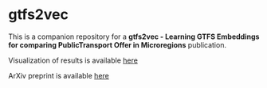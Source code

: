 # gtfs2vec

This is a companion repository for a **gtfs2vec - Learning GTFS Embeddings for comparing PublicTransport Offer in Microregions** publication.

Visualization of results is available [here](https://kepler.gl/demo/map?mapUrl=https://dl.dropboxusercontent.com/s/qge8lyeinpmm7ud/keplergl_53g73fa.json)

ArXiv preprint is available [here](https://arxiv.org/abs/2111.00960)
